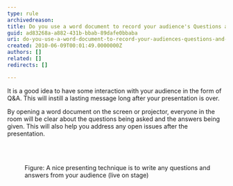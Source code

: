 ```yaml
---
type: rule
archivedreason: 
title: Do you use a word document to record your audience's Questions and Answers?
guid: ad83268a-a882-431b-bbab-89dafe0bbaba
uri: do-you-use-a-word-document-to-record-your-audiences-questions-and-answers
created: 2010-06-09T00:01:49.0000000Z
authors: []
related: []
redirects: []

---
```




  <p>It is a good idea to have some interaction with your audience in the form of Q&amp;A. This will instill a lasting message long after your presentation is over.</p>
<p>By opening a word document on the screen or projector, everyone in the room will be clear about the questions being asked and the answers being given. This will also help you address any open issues after the presentation. </p>

<br><excerpt class='endintro'></excerpt><br>

  <dl>
    <dt><img alt="" class="ms-rteCustom-ImageArea" src="/Communication/RulesToBetterPowerpointPresentations/PublishingImages/RecordQA.jpg" /> </dt>
    <dd class="ms-rteCustom-FigureNormal">Figure&#58; A nice presenting technique is to write any questions and answers from your audience (live on stage)</dd>
</dl>



